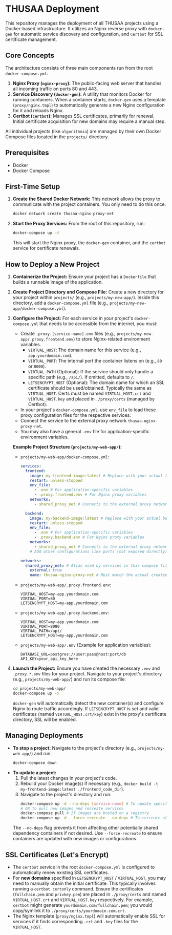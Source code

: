 # THUSAA Deployment

This repository manages the deployment of all THUSAA projects using a Docker-based infrastructure. It utilizes an Nginx reverse proxy with `docker-gen` for automatic service discovery and configuration, and `Certbot` for SSL certificate management.

## Core Concepts

The architecture consists of three main components run from the root `docker-compose.yml`:

1.  **Nginx Proxy (`nginx-proxy`):** The public-facing web server that handles all incoming traffic on ports 80 and 443.
2.  **Service Discovery (`docker-gen`):** A utility that monitors Docker for running containers. When a container starts, `docker-gen` uses a template (`proxy/nginx.tmpl`) to automatically generate a new Nginx configuration for it and reloads Nginx.
3.  **Certbot (`certbot`):** Manages SSL certificates, primarily for renewal. Initial certificate acquisition for new domains may require a manual step.

All individual projects (like `algorithmia`) are managed by their own Docker Compose files located in the `projects/` directory.

## Prerequisites

- Docker
- Docker Compose

## First-Time Setup

1.  **Create the Shared Docker Network:**
    This network allows the proxy to communicate with the project containers. You only need to do this once.
    ```bash
    docker network create thusaa-nginx-proxy-net
    ```

2.  **Start the Proxy Services:**
    From the root of this repository, run:
    ```bash
    docker-compose up -d
    ```
    This will start the Nginx proxy, the `docker-gen` container, and the `certbot` service for certificate renewals.

## How to Deploy a New Project

1.  **Containerize the Project:** Ensure your project has a `Dockerfile` that builds a runnable image of the application.

2.  **Create Project Directory and Compose File:**
    Create a new directory for your project within `projects/` (e.g., `projects/my-new-app/`).
    Inside this directory, add a `docker-compose.yml` file (e.g., `projects/my-new-app/docker-compose.yml`).

3.  **Configure the Project:**
    For each service in your project's `docker-compose.yml` that needs to be accessible from the internet, you must:
    *   Create `.proxy.[service-name].env` files (e.g., `projects/my-new-app/.proxy.frontend.env`) to store Nginx-related environment variables.
        *   `VIRTUAL_HOST`: The domain name for this service (e.g., `app.yourdomain.com`).
        *   `VIRTUAL_PORT`: The internal port the container listens on (e.g., `80` or `8000`).
        *   `VIRTUAL_PATH` (Optional): If the service should only handle a specific path (e.g., `/api/`). If omitted, defaults to `/`.
        *   `LETSENCRYPT_HOST` (Optional): The domain name for which an SSL certificate should be used/obtained. Typically the same as `VIRTUAL_HOST`. Certs must be named `VIRTUAL_HOST.crt` and `VIRTUAL_HOST.key` and placed in `./proxy/certs` (managed by Certbot).
    *   In your project's `docker-compose.yml`, use `env_file` to load these proxy configuration files for the respective services.
    *   Connect the service to the external proxy network `thusaa-nginx-proxy-net`.
    *   You may also have a general `.env` file for application-specific environment variables.

    **Example Project Structure (`projects/my-web-app/`):**

    *   `projects/my-web-app/docker-compose.yml`:
        ```yaml
        services:
          frontend:
            image: my-frontend-image:latest # Replace with your actual frontend image
            restart: unless-stopped
            env_file:
              - .env # For application-specific variables
              - .proxy.frontend.env # For Nginx proxy variables
            networks:
              - shared_proxy_net # Connects to the external proxy network

          backend:
            image: my-backend-image:latest # Replace with your actual backend image
            restart: unless-stopped
            env_file:
              - .env # For application-specific variables
              - .proxy.backend.env # For Nginx proxy variables
            networks:
              - shared_proxy_net # Connects to the external proxy network
            # Add other configurations like ports (not exposed directly), volumes, etc.

        networks:
          shared_proxy_net: # Alias used by services in this compose file
            external: true
            name: thusaa-nginx-proxy-net # Must match the actual created network name
        ```

    *   `projects/my-web-app/.proxy.frontend.env`:
        ```env
        VIRTUAL_HOST=my-app.yourdomain.com
        VIRTUAL_PORT=80
        LETSENCRYPT_HOST=my-app.yourdomain.com
        ```

    *   `projects/my-web-app/.proxy.backend.env`:
        ```env
        VIRTUAL_HOST=my-app.yourdomain.com
        VIRTUAL_PORT=8080
        VIRTUAL_PATH=/api/
        LETSENCRYPT_HOST=my-app.yourdomain.com
        ```

    *   `projects/my-web-app/.env` (Example for application variables):
        ```env
        DATABASE_URL=postgres://user:pass@host:port/db
        API_KEY=your_api_key_here
        ```

4.  **Launch the Project:**
    Ensure you have created the necessary `.env` and `.proxy.*.env` files for your project.
    Navigate to your project's directory (e.g., `projects/my-web-app/`) and run its compose file:
    ```bash
    cd projects/my-web-app/
    docker-compose up -d
    ```
    `docker-gen` will automatically detect the new container(s) and configure Nginx to route traffic accordingly. If `LETSENCRYPT_HOST` is set and valid certificates (named `VIRTUAL_HOST.crt/key`) exist in the proxy's certificate directory, SSL will be enabled.

## Managing Deployments

-   **To stop a project:** Navigate to the project's directory (e.g., `projects/my-web-app/`) and run:
    ```bash
    docker-compose down
    ```
-   **To update a project:**
    1.  Pull the latest changes in your project's code.
    2.  Rebuild your Docker image(s) if necessary (e.g., `docker build -t my-frontend-image:latest ./frontend_code_dir`).
    3.  Navigate to the project's directory and run:
        ```bash
        docker-compose up -d --no-deps [service-name] # To update specific services
        # OR to pull new images and recreate services
        docker-compose pull # If images are hosted on a registry
        docker-compose up -d --force-recreate --no-deps # To recreate all services in the project
        ```
    The `--no-deps` flag prevents it from affecting other potentially shared dependency containers if not desired. Use `--force-recreate` to ensure containers are updated with new images or configurations.

## SSL Certificates (Let's Encrypt)

-   The `certbot` service in the root `docker-compose.yml` is configured to automatically renew existing SSL certificates.
-   For **new domains** specified in `LETSENCRYPT_HOST` / `VIRTUAL_HOST`, you may need to manually obtain the initial certificate. This typically involves running a `certbot certonly` command. Ensure the certificates (`fullchain.pem` and `privkey.pem`) are placed in `./proxy/certs` and named `VIRTUAL_HOST.crt` and `VIRTUAL_HOST.key` respectively. For example, `certbot` might generate `yourdomain.com/fullchain.pem`; you would copy/symlink it to `./proxy/certs/yourdomain.com.crt`.
-   The Nginx template (`proxy/nginx.tmpl`) will automatically enable SSL for services if it finds corresponding `.crt` and `.key` files for the `VIRTUAL_HOST`.
